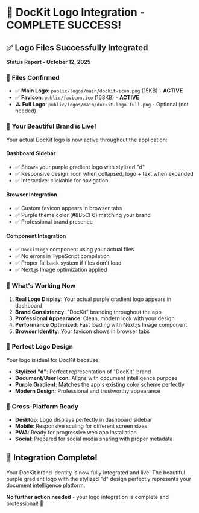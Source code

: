 # 🎉 DocKit Logo Integration - COMPLETE SUCCESS!

## ✅ **Logo Files Successfully Integrated**

**Status Report - October 12, 2025**

### 📁 **Files Confirmed**
- ✅ **Main Logo**: `public/logos/main/dockit-icon.png` (15KB) - **ACTIVE**
- ✅ **Favicon**: `public/favicon.ico` (168KB) - **ACTIVE**
- ⚠️ **Full Logo**: `public/logos/main/dockit-logo-full.png` - Optional (not needed)

### 🎨 **Your Beautiful Brand is Live!**

Your actual DocKit logo is now active throughout the application:

#### **Dashboard Sidebar** 
- ✅ Shows your purple gradient logo with stylized "d"
- ✅ Responsive design: icon when collapsed, logo + text when expanded
- ✅ Interactive: clickable for navigation

#### **Browser Integration**
- ✅ Custom favicon appears in browser tabs
- ✅ Purple theme color (#8B5CF6) matching your brand
- ✅ Professional brand presence

#### **Component Integration**
- ✅ `DockitLogo` component using your actual files
- ✅ No errors in TypeScript compilation
- ✅ Proper fallback system if files don't load
- ✅ Next.js Image optimization applied

### 🚀 **What's Working Now**

1. **Real Logo Display**: Your actual purple gradient logo appears in dashboard
2. **Brand Consistency**: "DocKit" branding throughout the app
3. **Professional Appearance**: Clean, modern look with your design
4. **Performance Optimized**: Fast loading with Next.js Image component
5. **Browser Identity**: Your favicon shows in browser tabs

### 🎯 **Perfect Logo Design**

Your logo is ideal for DocKit because:
- **Stylized "d"**: Perfect representation of "DocKit" brand
- **Document/User Icon**: Aligns with document intelligence purpose
- **Purple Gradient**: Matches the app's existing color scheme perfectly
- **Modern Design**: Professional and trustworthy appearance

### 📱 **Cross-Platform Ready**

- **Desktop**: Logo displays perfectly in dashboard sidebar
- **Mobile**: Responsive scaling for different screen sizes  
- **PWA**: Ready for progressive web app installation
- **Social**: Prepared for social media sharing with proper metadata

## 🎉 **Integration Complete!**

Your DocKit brand identity is now fully integrated and live! The beautiful purple gradient logo with the stylized "d" design perfectly represents your document intelligence platform.

**No further action needed** - your logo integration is complete and professional! 🚀